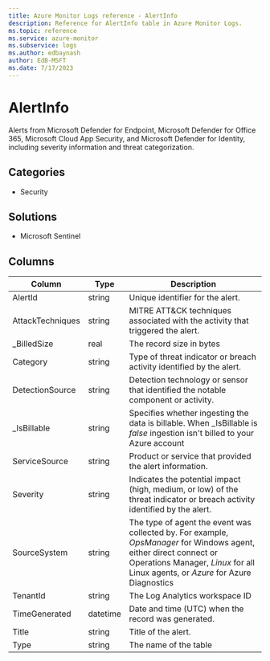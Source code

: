 ```yaml
---
title: Azure Monitor Logs reference - AlertInfo
description: Reference for AlertInfo table in Azure Monitor Logs.
ms.topic: reference
ms.service: azure-monitor
ms.subservice: logs
ms.author: edbaynash
author: EdB-MSFT
ms.date: 7/17/2023
---
```


# AlertInfo

 Alerts from Microsoft Defender for Endpoint, Microsoft Defender for Office 365, Microsoft Cloud App Security, and Microsoft Defender for Identity, including severity information and threat categorization.

## Categories

- Security
## Solutions

- Microsoft Sentinel




## Columns

| Column | Type | Description |
| --- | --- | --- |
| AlertId | string | Unique identifier for the alert. |
| AttackTechniques | string | MITRE ATT&CK techniques associated with the activity that triggered the alert. |
| _BilledSize | real | The record size in bytes |
| Category | string | Type of threat indicator or breach activity identified by the alert. |
| DetectionSource | string | Detection technology or sensor that identified the notable component or activity. |
| _IsBillable | string | Specifies whether ingesting the data is billable. When _IsBillable is *false* ingestion isn't billed to your Azure account |
| ServiceSource | string | Product or service that provided the alert information. |
| Severity | string | Indicates the potential impact (high, medium, or low) of the threat indicator or breach activity identified by the alert. |
| SourceSystem | string | The type of agent the event was collected by. For example, *OpsManager* for Windows agent, either direct connect or Operations Manager, *Linux* for all Linux agents, or *Azure* for Azure Diagnostics |
| TenantId | string | The Log Analytics workspace ID |
| TimeGenerated | datetime | Date and time (UTC) when the record was generated. |
| Title | string | Title of the alert. |
| Type | string | The name of the table |
